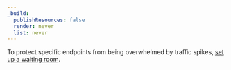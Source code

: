 ```yaml
---
_build:
  publishResources: false
  render: never
  list: never
---
```

To protect specific endpoints from being overwhelmed by traffic spikes, [set up a waiting room](https://developers.cloudflare.com/waiting-room/about).
